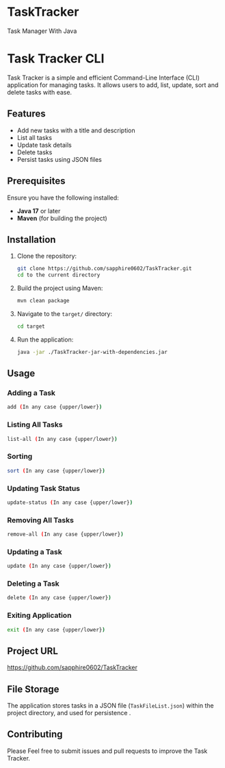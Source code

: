 # TaskTracker
Task Manager With Java
# Task Tracker CLI

Task Tracker is a simple and efficient Command-Line Interface (CLI) application for managing tasks. It allows users to add, list, update, sort and delete tasks with ease.

## Features
- Add new tasks with a title and description
- List all tasks
- Update task details
- Delete tasks
- Persist tasks using JSON files

## Prerequisites
Ensure you have the following installed:
- **Java 17** or later
- **Maven** (for building the project)

## Installation
1. Clone the repository:
   ```sh
   git clone https://github.com/sapphire0602/TaskTracker.git
   cd to the current directory
   ```

2. Build the project using Maven:
   ```sh
   mvn clean package
   ```

3. Navigate to the `target/` directory:
   ```sh
   cd target
   ```

4. Run the application:
   ```sh
   java -jar ./TaskTracker-jar-with-dependencies.jar 
   ```

## Usage
### Adding a Task
```sh
add (In any case {upper/lower})
```

### Listing All Tasks
```sh
list-all (In any case {upper/lower})
```

### Sorting
```sh
sort (In any case {upper/lower})
```
### Updating Task Status
```sh
update-status (In any case {upper/lower})
```
### Removing All Tasks
```sh
remove-all (In any case {upper/lower})
```

### Updating a Task
```sh
update (In any case {upper/lower})
```

### Deleting a Task
```sh
delete (In any case {upper/lower})
```

### Exiting Application
```sh
exit (In any case {upper/lower})
```
## Project URL
https://github.com/sapphire0602/TaskTracker

## File Storage
The application stores tasks in a JSON file (`TaskFileList.json`) within the project directory, and used for persistence .

## Contributing
Please Feel free to submit issues and pull requests to improve the Task Tracker.


